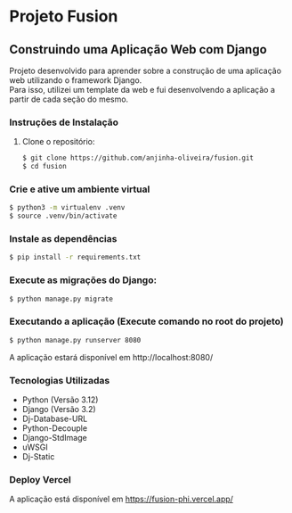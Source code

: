 # Projeto Fusion
## Construindo uma Aplicação Web com Django

Projeto desenvolvido para aprender sobre a construção de uma aplicação web utilizando o framework Django.</br>
Para isso, utilizei um template da web e fui desenvolvendo a aplicação a partir de cada seção do mesmo.

### Instruções de Instalação

1. Clone o repositório:

   ```sh
   $ git clone https://github.com/anjinha-oliveira/fusion.git
   $ cd fusion
   ```

### Crie e ative um ambiente virtual

```sh
$ python3 -m virtualenv .venv
$ source .venv/bin/activate
```

### Instale as dependências

```sh
$ pip install -r requirements.txt
```

### Execute as migrações do Django:

```sh
$ python manage.py migrate
```

### Executando a aplicação (Execute comando no root do projeto)

```sh
$ python manage.py runserver 8080
```

A aplicação estará disponível em http://localhost:8080/

### Tecnologias Utilizadas

* Python (Versão 3.12)
* Django (Versão 3.2)
* Dj-Database-URL
* Python-Decouple
* Django-StdImage
* uWSGI
* Dj-Static

### Deploy Vercel

A aplicação está disponível em https://fusion-phi.vercel.app/